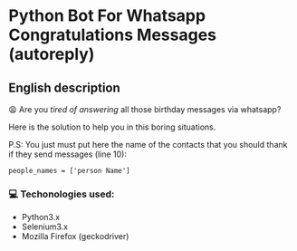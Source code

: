 # Python Bot For Whatsapp Congratulations Messages (autoreply)
## English description

:weary: Are you <i>tired of answering</i> all those birthday messages via whatsapp? 

Here is the solution to help you in this boring situations.

P.S:
You just must put here the name of the contacts that you should thank if they send messages (line 10):
```
people_names = ['person Name']
```

### :computer: Techonologies used:
* Python3.x
* Selenium3.x
* Mozilla Firefox (geckodriver)   

